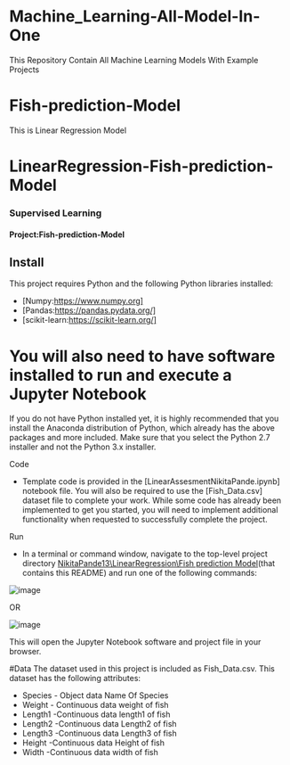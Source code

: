 # Machine_Learning-All-Model-In-One

This Repository Contain All Machine Learning Models With Example Projects
# Fish-prediction-Model

This is Linear Regression Model
#                                                             LinearRegression-Fish-prediction-Model

### Supervised Learning
#### Project:Fish-prediction-Model


## Install
This project requires Python and the following Python libraries installed:

* [Numpy:https://www.numpy.org]
* [Pandas:https://pandas.pydata.org/]
* [scikit-learn:https://scikit-learn.org/]

# You will also need to have software installed to run and execute a Jupyter Notebook
If you do not have Python installed yet, it is highly recommended that you install the Anaconda distribution of Python, which already has the above packages and more included. Make sure that you select the Python 2.7 installer and not the Python 3.x installer.

Code

* Template code is provided in the [LinearAssesmentNikitaPande.ipynb] notebook file. You will also be required to use the [Fish_Data.csv] dataset file to complete your work. While some code has already been implemented to get you started, you will need to implement additional functionality when requested to successfully complete the project.

Run

* In a terminal or command window, navigate to the top-level project directory [NikitaPande13\LinearRegression\Fish prediction Model](https://github.com/NikitaPande13/Machine_Learning-All-Model-In-One/tree/main/LinearRegression/Fish%20prediction%20Model)(that contains this README) and run one of the following commands:

![image](https://user-images.githubusercontent.com/106645403/173308447-24cd835d-c380-47dc-b82f-77649fc57483.png)

OR

![image](https://user-images.githubusercontent.com/106645403/173308529-21442197-f21e-466f-a3b6-1b5f73d7e72c.png)

This will open the Jupyter Notebook software and project file in your browser.

#Data
The dataset used in this project is included as Fish_Data.csv. This dataset has the following attributes:

* Species - Object data Name Of Species
* Weight - Continuous data weight of fish
* Length1 -Continuous data length1 of fish
* Length2 -Continuous data Length2 of fish
* Length3 -Continuous data Length3 of fish
* Height -Continuous data Height of fish
* Width -Continuous data width of fish

